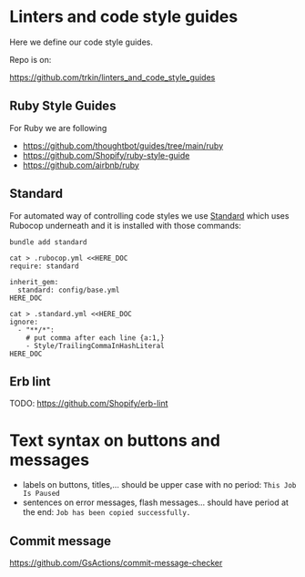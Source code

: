 # Linters and code style guides

Here we define our code style guides.

Repo is on:

<https://github.com/trkin/linters_and_code_style_guides>

## Ruby Style Guides

For Ruby we are following

* <https://github.com/thoughtbot/guides/tree/main/ruby>
* <https://github.com/Shopify/ruby-style-guide>
* <https://github.com/airbnb/ruby>

## Standard

For automated way of controlling code styles we use
[Standard](https://github.com/testdouble/standard) which uses Rubocop underneath
and it is installed with those commands:
```
bundle add standard

cat > .rubocop.yml <<HERE_DOC
require: standard

inherit_gem:
  standard: config/base.yml
HERE_DOC

cat > .standard.yml <<HERE_DOC
ignore:
  - "**/*":
    # put comma after each line {a:1,}
    - Style/TrailingCommaInHashLiteral
HERE_DOC
```

## Erb lint

TODO: https://github.com/Shopify/erb-lint

# Text syntax on buttons and messages

* labels on buttons, titles,...  should be upper case with no period: `This Job
Is Paused`
* sentences on error messages, flash messages...  should have period at the end:
`Job has been copied successfully.`

## Commit message

<https://github.com/GsActions/commit-message-checker>

```
```
